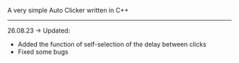 A very simple Auto Clicker written in C++

--------
26.08.23 ->
Updated:
  - Added the function of self-selection of the delay between clicks
  - Fixed some bugs
